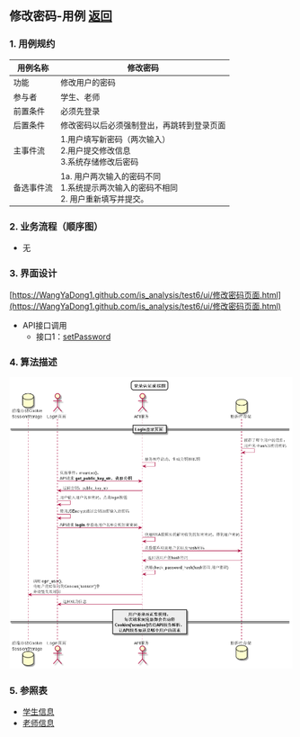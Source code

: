 ## 修改密码-用例 [返回](../README.md)

### 1. 用例规约

用例名称 | 修改密码
---|---
功能 | 修改用户的密码
参与者 | 学生、老师
前置条件 | 必须先登录
后置条件 | 修改密码以后必须强制登出，再跳转到登录页面
主事件流 | 1.用户填写新密码（两次输入）<br>2.用户提交修改信息 <br>3.系统存储修改后密码 
备选事件流 | 1a. 用户两次输入的密码不同    <br>1.系统提示两次输入的密码不相同   <br>2. 用户重新填写并提交。

### 2. 业务流程（顺序图）
- 无

### 3. 界面设计

 [https://WangYaDong1.github.com/is_analysis/test6/ui/修改密码页面.html](https://WangYaDong1.github.com/is_analysis/test6/ui/修改密码页面.html)



- API接口调用
    - 接口1：[setPassword](../接口/setPassword.md)
    

### 4. 算法描述
![](./images/修改密码算法描述.png)

### 5. 参照表
- [学生信息](../数据库设计.md)
- [老师信息](../数据库设计.md)

